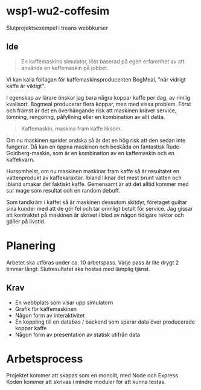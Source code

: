 # wsp1-wu2-coffesim
Slutprojektsexempel i treans webbkurser

## Ide

>En kaffemaskins simulator, löst baserad på egen erfarenhet av att använda en kaffemaskin på jobbet. 

Vi kan kalla förlagan för kaffemaskinsproducenten BogMeal, "när vidrigt kaffe är viktigt".

I egenskap av lärare önskar jag bara några koppar kaffe per dag, av rimlig kvalisort. Bogmeal producerar flera koppar, men med vissa problem. Först och främst är det en överhängande risk att maskinen kräver service, tömning, rengöring, påfyllning eller en kombination av allt detta. 

>Kaffemaskin, maskina fram kaffe liksom.

Om nu maskinen sprider ondska så är det en hög risk att den sedan inte fungerar. Då kan en öppna maskinen och beskåda en fantastisk Rude-Goldberg-maskin, som är en kombination av en kaffemaskin och en kaffekvarn.

Hursomhelst, om nu maskinen maskinar fram kaffe så är resultatet en vattenprodukt av kaffekaraktär. Ibland liknar det mest brunt vatten och ibland smakar det faktiskt kaffe. Gemensamt är att det alltid kommer med sur mage som resultat och en random debuff.

Som tandkräm i kaffet så är maskinen dessutom skitdyr, företaget guiltar sina kunder med att de gör fel och tar orimligt betalt för service. Jag gissar att kontraktet på maskinen är skrivet i blod av någon tidigare rektor och gäller på livstid.

# Planering

Arbetet ska utföras under ca. 10 arbetspass. Varje pass är lite drygt 2 timmar långt. Slutresultatet ska hostas med lämplig tjänst.

## Krav

* En webbplats som visar upp simulatorn
* Grafik för kaffemaskinen
* Någon form av interaktivitet
* En koppling till en databas / backend som sparar data över producerade koppar kaffe
* Någon form av presentation av statisk utifrån data

# Arbetsprocess

Projektet kommer att skapas som en monolit, med Node och Express. Koden kommer att skrivas i mindre moduler för att kunna testas.

